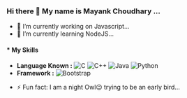 ### Hi there 👋 My name is Mayank Choudhary ...
<!-- 
<a href="github/mayank151c/mayank151c/">Mayank151c<a> -->
- 🔭 I’m currently working on Javascript...
- 🌱 I’m currently learning NodeJS...
<!-- - 👯 I’m looking to collaborate on ... -->
<!-- - 🤔 I’m looking for help with ... -->
<!-- - 💬 Ask me about ... -->
#### * **My Skills**
  * **Language Known :**
![C](https://img.icons8.com/color/25/000000/c-programming.png) ![C++](https://img.icons8.com/color/25/000000/c-plus-plus-logo.png) ![Java](https://img.icons8.com/color/25/000000/java-coffee-cup-logo.png) ![Python](https://img.icons8.com/color/25/000000/python.png)
  * **Framework :** ![Bootstrap](https://img.icons8.com/color/25/000000/bootstrap.png)
<!-- - 📫 How to reach me: ... -->
<!-- - 😄 Pronouns: ... -->
- ⚡ Fun fact: I am a night Owl😉 trying to be an early bird...
